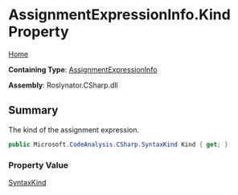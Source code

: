 # AssignmentExpressionInfo\.Kind Property

[Home](../../../../../README.md)

**Containing Type**: [AssignmentExpressionInfo](../README.md)

**Assembly**: Roslynator\.CSharp\.dll

## Summary

The kind of the assignment expression\.

```csharp
public Microsoft.CodeAnalysis.CSharp.SyntaxKind Kind { get; }
```

### Property Value

[SyntaxKind](https://docs.microsoft.com/en-us/dotnet/api/microsoft.codeanalysis.csharp.syntaxkind)

